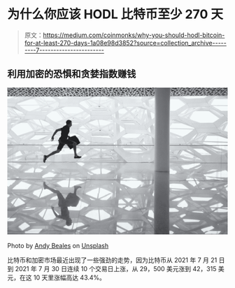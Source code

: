 # 为什么你应该 HODL 比特币至少 270 天

> 原文：<https://medium.com/coinmonks/why-you-should-hodl-bitcoin-for-at-least-270-days-1a08e98d3852?source=collection_archive---------7----------------------->

## 利用加密的恐惧和贪婪指数赚钱

![](img/e57882e71823da3eae2d380f21382538.png)

Photo by [Andy Beales](https://unsplash.com/@andybeales?utm_source=unsplash&utm_medium=referral&utm_content=creditCopyText) on [Unsplash](https://unsplash.com/s/photos/jump?utm_source=unsplash&utm_medium=referral&utm_content=creditCopyText)

比特币和加密市场最近出现了一些强劲的走势，因为比特币从 2021 年 7 月 21 日到 2021 年 7 月 30 日连续 10 个交易日上涨，从 29，500 美元涨到 42，315 美元，在这 10 天里涨幅高达 43.4%。